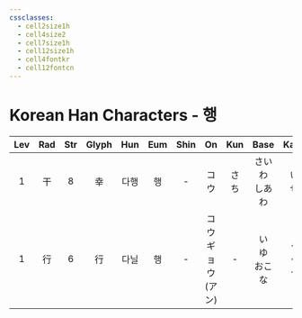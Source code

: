 ```yaml
---
cssclasses:
  - cell2size1h
  - cell4size2
  - cell7size1h
  - cell12size1h
  - cell4fontkr
  - cell12fontcn
---
```


# Korean Han Characters - 행

| Lev | Rad | Str | Glyph | Hun | Eum | Shin |        On         | Kun |     Base      |    Kana     | Simp |         Man          |  Can  |    Viet     |
| :-: | :-: | :-: | :---: | :-: | :-: | :--: | :---------------: | :-: | :-----------: | :---------: | :--: | :------------------: | :---: | :---------: |
|  1  |  干  |  8  |   幸   | 다행  |  행  |  -   |        コウ         | さち  |  さいわ<br>しあわ   |   い<br>せ    |  -   |         xìng         | hang6 | hạnh<br>may |
|  1  |  行  |  6  |   行   | 다닐  |  행  |  -   | コウ<br>ギョウ<br>(アン) |  -  | い<br>ゆ<br>おこな | く<br>く<br>う |  -   | háng<br>héng<br>xíng | hang4 |    hàng     |
